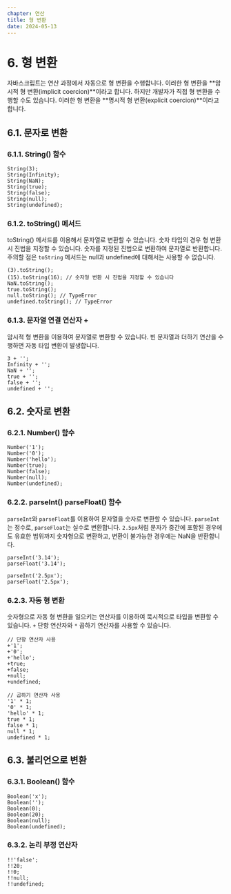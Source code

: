 ```yaml
---
chapter: 연산
title: 형 변환
date: 2024-05-13
---
```


# 6. 형 변환

자바스크립트는 연산 과정에서 자동으로 형 변환을 수행합니다. 이러한 형 변환을 **암시적 형 변환(implicit coercion)**이라고 합니다. 하지만 개발자가 직접 형 변환을 수행할 수도 있습니다. 이러한 형 변환을 **명시적 형 변환(explicit coercion)**이라고 합니다.

## 6.1. 문자로 변환

### 6.1.1. String() 함수

```javascript-exec
String(3);
String(Infinity);
String(NaN);
String(true);
String(false);
String(null);
String(undefined);
```

### 6.1.2. toString() 메서드

toString() 메서드를 이용해서 문자열로 변환할 수 있습니다. 숫자 타입의 경우 형 변환 시 진법을 지정할 수 있습니다. 숫자를 지정된 진법으로 변환하여 문자열로 반환합니다. 주의할 점은 `toString` 메서드는 null과 undefined에 대해서는 사용할 수 없습니다.

```javascript-exec
(3).toString();
(15).toString(16); // 숫자형 변환 시 진법을 지정할 수 있습니다
NaN.toString();
true.toString();
null.toString(); // TypeError
undefined.toString(); // TypeError
```

### 6.1.3. 문자열 연결 연산자 +

암시적 형 변환을 이용하여 문자열로 변환할 수 있습니다. 빈 문자열과 더하기 연산을 수행하면 자동 타입 변환이 발생합니다.

```javascript-exec
3 + '';
Infinity + '';
NaN + '';
true + '';
false + '';
undefined + '';
```

## 6.2. 숫자로 변환

### 6.2.1. Number() 함수

```javascript-exec
Number('1');
Number('0');
Number('hello');
Number(true);
Number(false);
Number(null);
Number(undefined);
```

### 6.2.2. parseInt() parseFloat() 함수

`parseInt`와 `parseFloat`를 이용하여 문자열을 숫자로 변환할 수 있습니다. `parseInt`는 정수로, `parseFloat`는 실수로 변환합니다. `2.5px`처럼 문자가 중간에 포함된 경우에도 유효한 범위까지 숫자형으로 변환하고, 변환이 불가능한 경우에는 NaN을 반환합니다.

```javascript-exec
parseInt('3.14');
parseFloat('3.14');

parseInt('2.5px');
parseFloat('2.5px');
```

### 6.2.3. 자동 형 변환

숫자형으로 자동 형 변환을 일으키는 연산자를 이용하여 묵시적으로 타입을 변환할 수 있습니다. `+` 단항 연산자와 `*` 곱하기 연산자를 사용할 수 있습니다.

```javascript-exec
// 단항 연산자 사용
+'1';
+'0';
+'hello';
+true;
+false;
+null;
+undefined;

// 곱하기 연산자 사용
'1' * 1;
'0' * 1;
'hello' * 1;
true * 1;
false * 1;
null * 1;
undefined * 1;
```

## 6.3. 불리언으로 변환

### 6.3.1. Boolean() 함수

```javascript-exec
Boolean('x');
Boolean('');
Boolean(0);
Boolean(20);
Boolean(null);
Boolean(undefined);
```

### 6.3.2. 논리 부정 연산자

```javascript-exec
!!'false';
!!20;
!!0;
!!null;
!!undefined;
```
